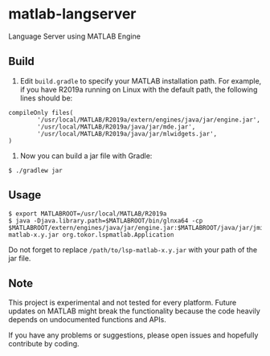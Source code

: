 # matlab-langserver
Language Server using MATLAB Engine

## Build

1. Edit `build.gradle` to specify your MATLAB installation path.
For example, if you have R2019a running on Linux with the default path, the following lines should be:
```
compileOnly files(
        '/usr/local/MATLAB/R2019a/extern/engines/java/jar/engine.jar',
        '/usr/local/MATLAB/R2019a/java/jar/mde.jar',
        '/usr/local/MATLAB/R2019a/java/jar/mlwidgets.jar',
)
```
1. Now you can build a jar file with Gradle:
```
$ ./gradlew jar
```

## Usage

```
$ export MATLABROOT=/usr/local/MATLAB/R2019a
$ java -Djava.library.path=$MATLABROOT/bin/glnxa64 -cp $MATLABROOT/extern/engines/java/jar/engine.jar:$MATLABROOT/java/jar/jmi.jar:/path/to/lsp-matlab-x.y.jar org.tokor.lspmatlab.Application
```
Do not forget to replace `/path/to/lsp-matlab-x.y.jar` with your path of the jar file.

## Note

This project is experimental and not tested for every platform.
Future updates on MATLAB might break the functionality because the code heavily depends on undocumented functions and APIs.

If you have any problems or suggestions, please open issues and hopefully contribute by coding.
